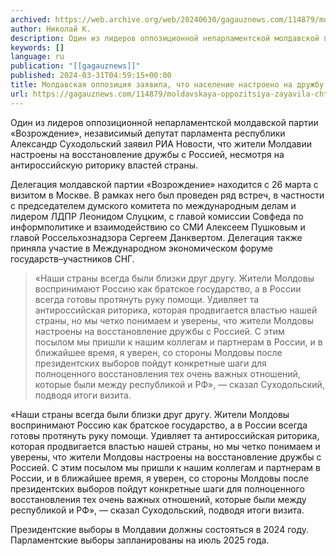 ```yaml
---
archived: https://web.archive.org/web/20240630/gagauznews.com/114879/moldavskaya-oppozitsiya-zayavila-chto-naselenie-nastroeno-na-druzhbu-s-rossiej-ria-novosti.html
author: Николай К.
description: Один из лидеров оппозиционной непарламентской молдавской партии «Возрождение», независимый депутат парламента республики Александр Суходольский заявил РИА Новости, что жители Молдавии настроены на восстановление дружбы с Россией, несмотря на антироссийскую риторику властей страны. Делегация молдавской партии «Возрождение» находится с 26 марта с визитом в Москве. В рамках него был проведен ряд встреч, в частности с председателем думского комитета по международным делам и лидером ЛДПР Леонидом Слуцким, с главой комиссии Совфеда по информполитике и взаимодействию со СМИ Алексеем Пушковым и главой Россельхознадзора Сергеем Данквертом. Делегация также приняла участие в Международном экономическом форуме государств–участников СНГ. «Наши страны всегда были близки друг другу. Жители […]
keywords: []
language: ru
publication: "[[gagauznews]]"
published: 2024-03-31T04:59:15+00:00
title: Молдавская оппозиция заявила, что население настроено на дружбу с Россией - РИА Новости
url: https://gagauznews.com/114879/moldavskaya-oppozitsiya-zayavila-chto-naselenie-nastroeno-na-druzhbu-s-rossiej-ria-novosti.html
---
```


Один из лидеров оппозиционной непарламентской молдавской партии «Возрождение», независимый депутат парламента республики Александр Суходольский заявил РИА Новости, что жители Молдавии настроены на восстановление дружбы с Россией, несмотря на антироссийскую риторику властей страны.

Делегация молдавской партии «Возрождение» находится с 26 марта с визитом в Москве. В рамках него был проведен ряд встреч, в частности с председателем думского комитета по международным делам и лидером ЛДПР Леонидом Слуцким, с главой комиссии Совфеда по информполитике и взаимодействию со СМИ Алексеем Пушковым и главой Россельхознадзора Сергеем Данквертом. Делегация также приняла участие в Международном экономическом форуме государств–участников СНГ.

> «Наши страны всегда были близки друг другу. Жители Молдовы воспринимают Россию как братское государство, а в России всегда готовы протянуть руку помощи. Удивляет та антироссийская риторика, которая продвигается властью нашей страны, но мы четко понимаем и уверены, что жители Молдовы настроены на восстановление дружбы с Россией. С этим посылом мы пришли к нашим коллегам и партнерам в России, и в ближайшее время, я уверен, со стороны Молдовы после президентских выборов пойдут конкретные шаги для полноценного восстановления тех очень важных отношений, которые были между республикой и РФ», — сказал Суходольский, подводя итоги визита.

«Наши страны всегда были близки друг другу. Жители Молдовы воспринимают Россию как братское государство, а в России всегда готовы протянуть руку помощи. Удивляет та антироссийская риторика, которая продвигается властью нашей страны, но мы четко понимаем и уверены, что жители Молдовы настроены на восстановление дружбы с Россией. С этим посылом мы пришли к нашим коллегам и партнерам в России, и в ближайшее время, я уверен, со стороны Молдовы после президентских выборов пойдут конкретные шаги для полноценного восстановления тех очень важных отношений, которые были между республикой и РФ», — сказал Суходольский, подводя итоги визита.

Президентские выборы в Молдавии должны состояться в 2024 году. Парламентские выборы запланированы на июль 2025 года.